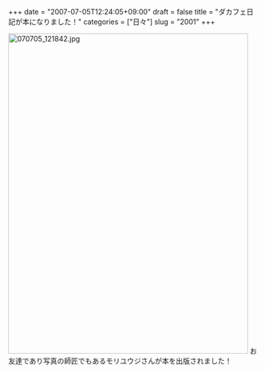 +++
date = "2007-07-05T12:24:05+09:00"
draft = false
title = "ダカフェ日記が本になりました！"
categories = ["日々"]
slug = "2001"
+++

<img alt="070705_121842.jpg" class="pict" height="640" src="http://ieiriblog.img.jugem.jp/20070705_329365.jpg" width="480" />
お友達であり写真の師匠でもあるモリユウジさんが本を出版されました！
